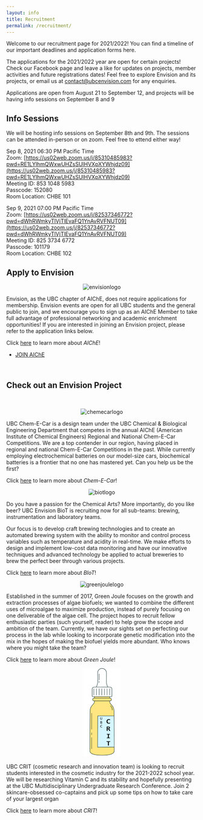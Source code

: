 ```yaml
---
layout: info
title: Recruitment
permalink: /recruitment/
---
```


Welcome to our recruitment page for 2021/2022! You can find a timeline of our important deadlines and application forms here.  

The applications for the 2021/2022 year are open for certain projects! Check our Facebook page and leave a like for updates on projects, member activities and future registrations dates! Feel free to explore Envision and its projects, or email us at [contact@ubcenvision.com](mailto:contact@ubcenvision.com) for any enquiries.

Applications are open from August 21 to September 12, and projects will be having info sessions on September 8 and 9

## Info Sessions

We will be hosting info sessions on September 8th and 9th. The sessions can be attended in-person or on zoom. Feel free to ettend either way!

Sep 8, 2021 06:30 PM Pacific Time  
Zoom: [https://us02web.zoom.us/j/85310485983?pwd=RE1LYlhmQWxwUHZsSUlHVXpXYWhjdz09](https://us02web.zoom.us/j/85310485983?pwd=RE1LYlhmQWxwUHZsSUlHVXpXYWhjdz09)  
Meeting ID: 853 1048 5983  
Passcode: 152080  
Room Location: CHBE 101

Sep 9, 2021 07:00 PM Pacific Time   
Zoom: [https://us02web.zoom.us/j/82537346772?pwd=dWhRWmkyTlVjTlEvaFQ1YnAvRVFNUT09](https://us02web.zoom.us/j/82537346772?pwd=dWhRWmkyTlVjTlEvaFQ1YnAvRVFNUT09)  
Meeting ID: 825 3734 6772  
Passcode: 101179  
Room Location: CHBE 102

<!--
## Recruitment Timeline

<div class="timeline">
  <link rel="stylesheet" href="/assets/css/timeline.css">
    <div class="container left">
      <div class="timelinecontent">
        <h2>August 26</h2>
        <p>Applications for Envision and Envision projects open</p>
      </div>
    </div>
    <div class="container right">
      <div class="timelinecontent">
        <h2>September 3</h2>
        <p>Come check out our booth on Imagine day</p>
      </div>
    </div>
    <div class="container left">
      <div class="timelinecontent">
        <h2>September 5</h2>
        <p>Envision Info Session, 6pm at CHBE 103 (free pizza included!)</p>
      </div>
    </div>
     <div class="container right">
      <div class="timelinecontent">
        <h2>September 7</h2>
        <p>Envision Info Session, 1pm at CHBE 103 (free pizza included!)</p>
      </div>
    </div>
    <div class="container left">
      <div class="timelinecontent">
        <h2>September 11</h2>
        <p>Applications for Envision projects close</p>
      </div>
    </div>
    <div class="container right">
      <div class="timelinecontent">
        <h2>September 13-16</h2>
        <p>Interviews for Envision projects</p>
      </div>
    </div>
    <div class="container left">
      <div class="timelinecontent">
        <h2>September 16</h2>
        <p>Final decision about project members</p>
      </div>
    </div>
</div>
-->

## Apply to Envision

<!--Envision-->

<div align="center"><img src="/assets/images/envision.png" width="55%" left="50%" alt="envisionlogo"></div>

<!--
Because Envision is a student chapter under the American Institute of Chemical Engineers (AIChE), we require new applicants to either **apply for AIChE student membership** or **renew their existing AIChE student membership for 2019** before applying for Envision membership. It only takes a few minutes to sign up and it's FREE! Registration to be part of Envision teams is now open! You can find the links to the applications below. Please note that you must also apply for Envision if you plan on joining our projects.
-->

Envision, as the UBC chapter of AIChE, does not require applications for membership. Envision events are open for all UBC students and the general public to join, and we encourage you to sign up as an AIChE Member to take full advantage of professional networking and academic enrichment opportunities! If you are interested in joining an Envision project, please refer to the application links below. 

Click [here](https://www.aiche.org/community/membership/benefits) to learn more about _AIChE_!

<ul class="actions">
	<li><a href="https://www.aiche.org/community/membership" class="button medium wide">JOIN AIChE</a></li>
</ul>


<!--
Click [here](http://www.ubcenvision.com/about/) to learn more about _Envision_!  

<ul class="actions">
	<li><a href="https://ubc.ca1.qualtrics.com/jfe/form/SV_82idkRnBb9pWRZX" class="button medium wide">APPLY TO ENVISION</a></li>
</ul>
-->

<br>

## Check out an Envision Project

<br>

<a name="CHEM-E-CAR"></a>
<div align="center"><img src="/assets/images/recruitment/chemecar.png" alt="chemecarlogo" left="50%" width= "30%" height= "auto"></div>
      
  UBC Chem-E-Car is a design team under the UBC Chemical & Biological Engineering Department that competes in the annual AIChE (American Institute of Chemical Engineers) Regional and National Chem-E-Car Competitions. We are a top contender in our region, having placed in regional and national Chem-E-Car Competitions in the past. While currently employing electrochemical batteries on our model-size cars, biochemical batteries is a frontier that no one has mastered yet. Can you help us be the first?

Click [here](/chemecar/) to learn more about _Chem-E-Car_!

<!--
  We are currently accepting applications for all sub-teams from August 22nd to September 14th 2020. 
  Contact [chemecar@ubcenvision.com](mailto:chemecar@ubcenvision.com) if you have any questions!

<ul class="actions">
	<li><a href="https://ubc.ca1.qualtrics.com/jfe/form/SV_cvvfQmfCvT5aJdX" class="button medium wide">APPLY TO CHEM-E-CAR</a></li>
</ul>
-->

<!--AgroBot-->
<!--
<div align="center"><img src="/assets/images/recruitment/agrobotofficiallogo.JPG" alt="agrobotlogo" width="30%" height="auto"></div>
  A new addition to the Envision project line-up, the team behind AgroBot hope to innovate the way we supply our societies with food. The secret fuel behind economic, social and physical growth, the team is always on the lookout for enthusiastic peers to help realize the revolution of agriculture that is just on the horizon. To the budding engineers and scientists joining, just don't try to Skynet the whole process, shall we?

Click [here](http://www.ubcenvision.com/agrobot/) to learn more about _AgroBot_!
-->
<!--
<ul class="actions">
	<li><a href="https://ubc.ca1.qualtrics.com/jfe/form/SV_5BDOYaSDWVUm1kV" class="button medium wide">APPLY TO AGROBOT</a></li>
</ul>
-->

<a name="BIOT"></a>
<div align="center"><img src="/assets/images/recruitment/biot.png" alt="biotlogo" width="20%" height="auto"></div>
 
  Do you have a passion for the Chemical Arts? More importantly, do you like beer? UBC Envision BioT is recruiting now for all sub-teams: brewing, instrumentation and laboratory teams.

  Our focus is to develop craft brewing technologies and to create an automated brewing system with the ability to monitor and control process variables such as temperature and acidity in real-time. We make efforts to design and implement low-cost data monitoring and have our innovative techniques and advanced technology be applied to actual breweries to brew the perfect beer through various projects.

Click [here](/beer/) to learn more about _BIoT_!

<!--
  We are now accepting applications for all sub-teams from August 25th to September 14th 2020.
  If you have any questions about recruiting, or want to talk about beer, feel free to contact [biot@ubcenvision.com](mailto:biot@ubcenvision.com).

<ul class="actions">
	<li><a href="https://ubc.ca1.qualtrics.com/jfe/form/SV_e4e3qHw9IaUYraZ" class="button medium wide">APPLY TO BIOT</a></li>
</ul>
-->

<a name="GreenJoule"></a>
<div align="center"><img src= "/assets/images/recruitment/greenjoule.png" alt="greenjoulelogo" width= "20%" left = "50%" height= "auto"></div>
      
  Established in the summer of 2017, Green Joule focuses on the growth and extraction processes of algae biofuels; we wanted to combine the different uses of microalgae to maximize production, instead of purely focusing on one deliverable of the algae cell. The project hopes to recruit fellow enthusiastic parties (such yourself, reader) to help grow the scope and ambition of the team. Currently, we have our sights set on perfecting our process in the lab while looking to incorporate genetic modification into the mix in the hopes of making the biofuel yields more abundant. Who knows where you might take the team?

Click [here](/greenjoule/) to learn more about _Green Joule_!

<!--
  We are now accepting applications from September 1st to September 14th 2020.
  If you have any questions about recruiting, feel free to contact [greenjoule@ubcenvision.com](mailto:greenjoule@ubcenvision.com).

<ul class="actions">
	<li><a href="https://ubc.ca1.qualtrics.com/jfe/form/SV_2hj52S3Wbl9ztc1" class="button medium wide">APPLY TO GREEN JOULE</a></li>
</ul>
-->

<a name="CRIT"></a>
<div align="center"><img src="/assets/images/CosmeticProjectLogo1.png" alt="critlogo" width="20%" height="auto"></div>
 
  UBC CRIT (cosmetic research and innovation team) is looking to recruit students interested in the cosmetic industry for the 2021-2022 school year. We will be researching Vitamin C and its stability and hopefully presenting at the UBC Multidisciplinary Undergraduate Research Conference. Join 2 skincare-obsessed co-captains and pick up some tips on how to take care of your largest organ

Click [here](/CRIT/) to learn more about _CRIT_!